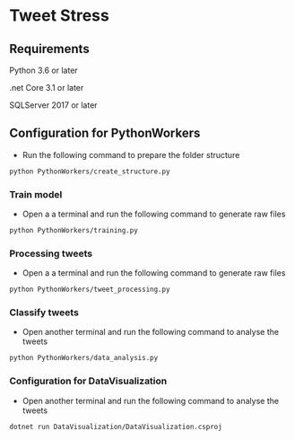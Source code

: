 # Tweet Stress

## Requirements
Python 3.6 or later

.net Core 3.1 or later

SQLServer 2017 or later

## Configuration for PythonWorkers
- Run the following command to prepare the folder structure
```bash
python PythonWorkers/create_structure.py
```
### Train model
- Open a a terminal and run the following command to generate raw files
```bash
python PythonWorkers/training.py
```

### Processing tweets
- Open a a terminal and run the following command to generate raw files
```bash
python PythonWorkers/tweet_processing.py
```

### Classify tweets
- Open another terminal and run the following command to analyse the tweets
```bash
python PythonWorkers/data_analysis.py
```

### Configuration for DataVisualization
- Open another terminal and run the following command to analyse the tweets
```bash
dotnet run DataVisualization/DataVisualization.csproj
```


